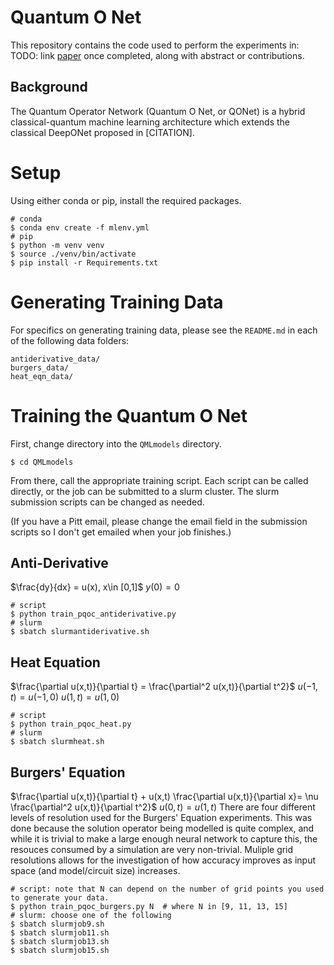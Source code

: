 # Quantum O Net

This repository contains the code used to perform the experiments in: TODO: link [paper](/) once completed, along with abstract or contributions.

## Background
The Quantum Operator Network (Quantum O Net, or QONet) is a hybrid classical-quantum machine learning architecture which extends the classical DeepONet proposed in [CITATION].

# Setup
Using either conda or pip, install the required packages.
```shell
# conda
$ conda env create -f mlenv.yml
# pip
$ python -m venv venv
$ source ./venv/bin/activate
$ pip install -r Requirements.txt
```

# Generating Training Data
For specifics on generating training data, please see the ```README.md``` in each of the following data folders:
```shell
antiderivative_data/
burgers_data/
heat_eqn_data/
```

# Training the Quantum O Net
First, change directory into the ```QMLmodels``` directory.
```shell
$ cd QMLmodels
```
From there, call the appropriate training script. Each script can be called directly, or the job can be submitted to a slurm cluster. The slurm submission scripts can be changed as needed. 

(If you have a Pitt email, please change the email field in the submission scripts so I don't get emailed when your job finishes.)

## Anti-Derivative
$\frac{dy}{dx} = u(x), x\in [0,1]$
$y(0)=0$
```shell
# script
$ python train_pqoc_antiderivative.py
# slurm
$ sbatch slurmantiderivative.sh
```

## Heat Equation
$\frac{\partial u(x,t)}{\partial t} = \frac{\partial^2 u(x,t)}{\partial t^2}$
$u(-1, t)=u(-1, 0)$
$u(1, t)=u(1, 0)$
```shell
# script
$ python train_pqoc_heat.py
# slurm
$ sbatch slurmheat.sh
```

## Burgers' Equation
$\frac{\partial u(x,t)}{\partial t} + u(x,t) \frac{\partial u(x,t)}{\partial x}= \nu \frac{\partial^2 u(x,t)}{\partial t^2}$
$u(0,t)=u(1,t)$
There are four different levels of resolution used for the Burgers' Equation experiments. This was done because the solution operator being modelled is quite complex, and while it is trivial to make a large enough neural network to capture this, the resouces consumed by a simulation are very non-trivial. Muliple grid resolutions allows for the investigation of how accuracy improves as input space (and model/circuit size) increases.
```shell
# script: note that N can depend on the number of grid points you used to generate your data.
$ python train_pqoc_burgers.py N  # where N in [9, 11, 13, 15]
# slurm: choose one of the following
$ sbatch slurmjob9.sh
$ sbatch slurmjob11.sh
$ sbatch slurmjob13.sh
$ sbatch slurmjob15.sh
```